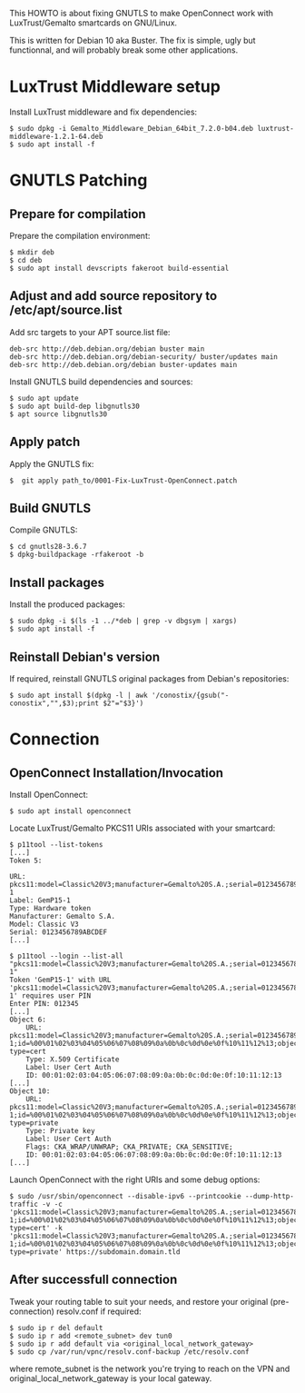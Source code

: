 This HOWTO is about fixing GNUTLS to make OpenConnect work with
LuxTrust/Gemalto smartcards on GNU/Linux.

This is written for Debian 10 aka Buster. The fix is simple, ugly but
functionnal, and will probably break some other applications.

# LuxTrust Middleware setup

Install LuxTrust middleware and fix dependencies:

	$ sudo dpkg -i Gemalto_Middleware_Debian_64bit_7.2.0-b04.deb luxtrust-middleware-1.2.1-64.deb                                                      
	$ sudo apt install -f

# GNUTLS Patching

## Prepare for compilation

Prepare the compilation environment:

	$ mkdir deb
	$ cd deb
	$ sudo apt install devscripts fakeroot build-essential

## Adjust and add source repository to /etc/apt/source.list

Add src targets to your APT source.list file:

	deb-src http://deb.debian.org/debian buster main
	deb-src http://deb.debian.org/debian-security/ buster/updates main
	deb-src http://deb.debian.org/debian buster-updates main

Install GNUTLS build dependencies and sources:

	$ sudo apt update
	$ sudo apt build-dep libgnutls30
	$ apt source libgnutls30

## Apply patch

Apply the GNUTLS fix:

	$  git apply path_to/0001-Fix-LuxTrust-OpenConnect.patch 

## Build GNUTLS

Compile GNUTLS:

	$ cd gnutls28-3.6.7
	$ dpkg-buildpackage -rfakeroot -b

## Install packages

Install the produced packages:

	$ sudo dpkg -i $(ls -1 ../*deb | grep -v dbgsym | xargs)
	$ sudo apt install -f

## Reinstall Debian's version

If required, reinstall GNUTLS original packages from Debian's repositories:

	$ sudo apt install $(dpkg -l | awk '/conostix/{gsub("-conostix","",$3);print $2"="$3}')

# Connection

## OpenConnect Installation/Invocation

Install OpenConnect:

	$ sudo apt install openconnect

Locate LuxTrust/Gemalto PKCS11 URIs associated with your smartcard:

	$ p11tool --list-tokens
	[...]
	Token 5:

    URL: pkcs11:model=Classic%20V3;manufacturer=Gemalto%20S.A.;serial=0123456789ABCDEF;token=GemP15-1
    Label: GemP15-1
    Type: Hardware token
    Manufacturer: Gemalto S.A.
    Model: Classic V3
    Serial: 0123456789ABCDEF
	[...]

	$ p11tool --login --list-all "pkcs11:model=Classic%20V3;manufacturer=Gemalto%20S.A.;serial=0123456789ABCDEF;token=GemP15-1"
	Token 'GemP15-1' with URL 'pkcs11:model=Classic%20V3;manufacturer=Gemalto%20S.A.;serial=0123456789ABCDEF;token=GemP15-1' requires user PIN
	Enter PIN: 012345
	[...]
	Object 6:
		URL: pkcs11:model=Classic%20V3;manufacturer=Gemalto%20S.A.;serial=0123456789ABCDEF;token=GemP15-1;id=%00%01%02%03%04%05%06%07%08%09%0a%0b%0c%0d%0e%0f%10%11%12%13;object=User%20Cert%20Auth;object-type=cert
		Type: X.509 Certificate
    	Label: User Cert Auth
    	ID: 00:01:02:03:04:05:06:07:08:09:0a:0b:0c:0d:0e:0f:10:11:12:13
 	[...]
	Object 10:
		URL: pkcs11:model=Classic%20V3;manufacturer=Gemalto%20S.A.;serial=0123456789ABCDEF;token=GemP15-1;id=%00%01%02%03%04%05%06%07%08%09%0a%0b%0c%0d%0e%0f%10%11%12%13;object=User%20Cert%20Auth;object-type=private
		Type: Private key
    	Label: User Cert Auth
		Flags: CKA_WRAP/UNWRAP; CKA_PRIVATE; CKA_SENSITIVE;
    	ID: 00:01:02:03:04:05:06:07:08:09:0a:0b:0c:0d:0e:0f:10:11:12:13
	[...]

Launch OpenConnect with the right URIs and some debug options:

	$ sudo /usr/sbin/openconnect --disable-ipv6 --printcookie --dump-http-traffic -v -c 'pkcs11:model=Classic%20V3;manufacturer=Gemalto%20S.A.;serial=0123456789ABCDEF;token=GemP15-1;id=%00%01%02%03%04%05%06%07%08%09%0a%0b%0c%0d%0e%0f%10%11%12%13;object=User%20Cert%20Auth;object-type=cert' -k 'pkcs11:model=Classic%20V3;manufacturer=Gemalto%20S.A.;serial=0123456789ABCDEF;token=GemP15-1;id=%00%01%02%03%04%05%06%07%08%09%0a%0b%0c%0d%0e%0f%10%11%12%13;object=User%20Cert%20Auth;object-type=private' https://subdomain.domain.tld

## After successfull connection

Tweak your routing table to suit your needs, and restore your original
(pre-connection) resolv.conf if required:

	$ sudo ip r del default
	$ sudo ip r add <remote_subnet> dev tun0
	$ sudo ip r add default via <original_local_network_gateway>
	$ sudo cp /var/run/vpnc/resolv.conf-backup /etc/resolv.conf

where remote_subnet is the network you're trying to reach on the VPN and
original_local_network_gateway is your local gateway.

